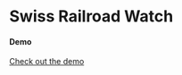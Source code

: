 # Swiss Railroad Watch

#### Demo

[Check out the demo](https://lukezirngibl.github.io/swiss-railroad-watch-css/build/index.html)
